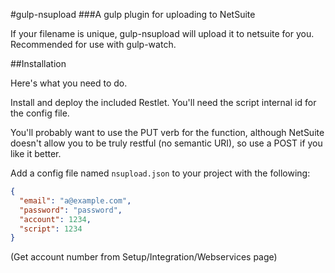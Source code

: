 #gulp-nsupload
###A gulp plugin for uploading to NetSuite

If your filename is unique, gulp-nsupload will upload it to netsuite for you. Recommended for use with gulp-watch.

##Installation

Here's what you need to do.

Install and deploy the included Restlet. You'll need the script internal id for the config file.

You'll probably want to use the PUT verb for the function, although NetSuite doesn't allow you to be truly 
restful (no semantic URI), so use a POST if you like it better.

Add a config file named `nsupload.json` to your project with the following: 
```json
{
  "email": "a@example.com",
  "password": "password",
  "account": 1234,
  "script": 1234
}
```
(Get account number from Setup/Integration/Webservices page)
